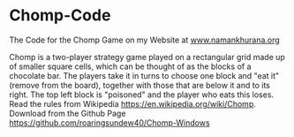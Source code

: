 # Chomp-Code
The Code for the Chomp Game on my Website at www.namankhurana.org

Chomp is a two-player strategy game played on a rectangular grid made up of smaller square cells, which can be thought of as the blocks of a chocolate bar. The players take it in turns to choose one block and "eat it" (remove from the board), together with those that are below it and to its right. The top left block is "poisoned" and the player who eats this loses. Read the rules from Wikipedia https://en.wikipedia.org/wiki/Chomp. Download from the Github Page https://github.com/roaringsundew40/Chomp-Windows
